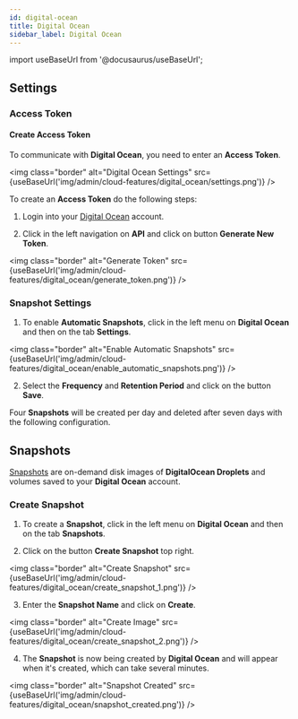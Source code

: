 ```yaml
---
id: digital-ocean
title: Digital Ocean
sidebar_label: Digital Ocean
---
```


import useBaseUrl from '@docusaurus/useBaseUrl';

## Settings

### Access Token

#### Create Access Token

To communicate with **Digital Ocean**, you need to enter an **Access Token**.

<img class="border" alt="Digital Ocean Settings" src={useBaseUrl('img/admin/cloud-features/digital_ocean/settings.png')} />

To create an **Access Token** do the following steps:

1. Login into your [Digital Ocean](https://cloud.digitalocean.com/login) account. 

2. Click in the left navigation on **API** and click on button **Generate New Token**.

<img class="border" alt="Generate Token" src={useBaseUrl('img/admin/cloud-features/digital_ocean/generate_token.png')} />

### Snapshot Settings

1. To enable **Automatic Snapshots**, click in the left menu on **Digital Ocean** and then on the tab **Settings**.

<img class="border" alt="Enable Automatic Snapshots" src={useBaseUrl('img/admin/cloud-features/digital_ocean/enable_automatic_snapshots.png')} />

2. Select the **Frequency** and **Retention Period** and click on the button **Save**.

Four **Snapshots** will be created per day and deleted after seven days with the following configuration.

## Snapshots

[Snapshots](https://www.digitalocean.com/docs/images/snapshots/) are on-demand disk images of **DigitalOcean Droplets**
and volumes saved to your **Digital Ocean** account.

### Create Snapshot

1. To create a **Snapshot**, click in the left menu on **Digital Ocean** and then on the tab **Snapshots**.

2. Click on the button **Create Snapshot** top right.

<img class="border" alt="Create Snapshot" src={useBaseUrl('img/admin/cloud-features/digital_ocean/create_snapshot_1.png')} />

3. Enter the **Snapshot Name** and click on **Create**.

<img class="border" alt="Create Image" src={useBaseUrl('img/admin/cloud-features/digital_ocean/create_snapshot_2.png')} />

4. The **Snapshot** is now being created by **Digital Ocean** and will appear when it's created, which can take several minutes.

<img class="border" alt="Snapshot Created" src={useBaseUrl('img/admin/cloud-features/digital_ocean/snapshot_created.png')} />